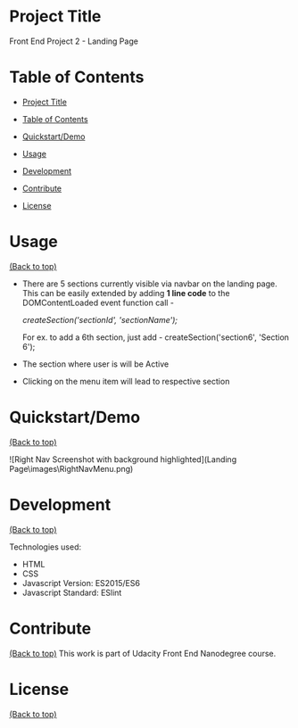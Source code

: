 # Project Title
Front End Project 2 - Landing Page

# Table of Contents

- [Project Title](#project-title)

- [Table of Contents](#table-of-contents)
- [Quickstart/Demo](#quickstartdemo)
- [Usage](#usage)
- [Development](#development)
- [Contribute](#contribute)
- [License](#license)

# Usage
[(Back to top)](#table-of-contents)

* There are 5 sections currently visible via navbar on the landing page.
This can be easily extended by adding **1 line code**  to the DOMContentLoaded event function call -

    *createSection('sectionId', 'sectionName');*

    For ex. to add a 6th section, just add -
    createSection('section6', 'Section 6');


 * The section where user is will be Active

 * Clicking on the menu item will lead to respective section


# Quickstart/Demo
[(Back to top)](#table-of-contents)

![Right Nav Screenshot with background highlighted](Landing Page\images\RightNavMenu.png)

# Development
[(Back to top)](#table-of-contents)

Technologies used: 
* HTML
* CSS
* Javascript Version: ES2015/ES6
* Javascript Standard: ESlint


# Contribute
[(Back to top)](#table-of-contents)
This work is part of Udacity Front End Nanodegree course.


# License
[(Back to top)](#table-of-contents)